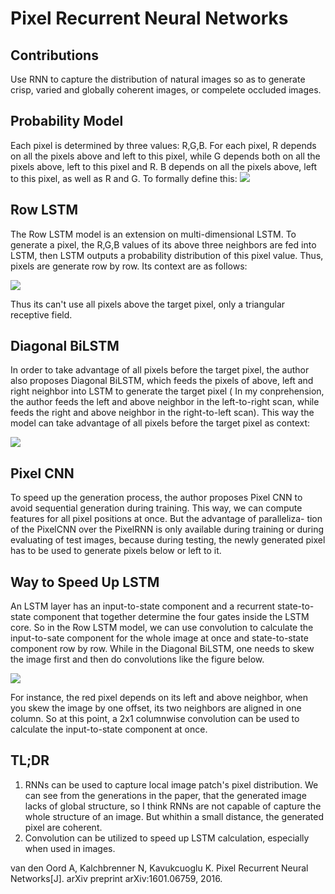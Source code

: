 # Pixel Recurrent Neural Networks

## Contributions
Use RNN to capture the distribution of natural images so as to generate crisp, varied and globally coherent images, or compelete occluded images.

## Probability Model
Each pixel is determined by three values: R,G,B.
For each pixel, R depends on all the pixels above and left to this pixel, while G depends both on all the pixels above, left to this pixel and R. B depends on all the pixels above, left to this pixel, as well as R and G. To formally define this:
![](https://raw.githubusercontent.com/sunshineatnoon/Paper-Collection/master/images/probability_prnn.png)

## Row LSTM
The Row LSTM model is an extension on multi-dimensional LSTM. To generate a pixel, the R,G,B values of its above three neighbors are fed into LSTM, then LSTM outputs a probability distribution of this pixel value. Thus, pixels are generate row by row. Its context are as follows:

![](https://raw.githubusercontent.com/sunshineatnoon/Paper-Collection/master/images/row_lstm.png)

Thus its can't use all pixels above the target pixel, only a triangular receptive field.

## Diagonal BiLSTM
In order to take advantage of all pixels before the target pixel, the author also proposes Diagonal BiLSTM, which feeds the pixels of above, left and right neighbor into LSTM to generate the target pixel ( In my conprehension, the author feeds the left and above neighbor in the left-to-right scan, while feeds the right and above neighbor in the right-to-left scan). This way the model can take advantage of all pixels before the target pixel as context:

![](https://raw.githubusercontent.com/sunshineatnoon/Paper-Collection/master/images/biLSTM.png)

## Pixel CNN
To speed up the generation process, the author proposes Pixel CNN to avoid sequential generation during training. This way, we can compute features for all pixel positions at once. But the advantage of paralleliza- tion of the PixelCNN over the PixelRNN is only available during training or during evaluating of test images, because during testing, the newly generated pixel has to be used to generate pixels below or left to it.

## Way to Speed Up LSTM
An LSTM layer has an input-to-state component and a recurrent state-to-state component that together determine the four gates inside the LSTM core.
So in the Row LSTM model, we can use convolution to calculate the input-to-sate component for the whole image at once and state-to-state component row by row.
While in the Diagonal BiLSTM, one needs to skew the image first and then do convolutions like the figure below.

![](https://raw.githubusercontent.com/sunshineatnoon/Paper-Collection/master/images/skew.png)

For instance, the red pixel depends on its left and above neighbor, when you skew the image by one offset, its two neighbors are aligned in one column. So at this point, a 2x1 columnwise convolution can be used to calculate the input-to-state component at once. 

## TL;DR
1. RNNs can be used to capture local image patch's pixel distribution. We can see from the generations in the paper, that the generated image lacks of global structure, so I think RNNs are not capable of capture the whole structure of an image. But whithin a small distance, the generated pixel are coherent.
2. Convolution can be utilized to speed up LSTM calculation, especially when used in images.

van den Oord A, Kalchbrenner N, Kavukcuoglu K. Pixel Recurrent Neural Networks[J]. arXiv preprint arXiv:1601.06759, 2016.

